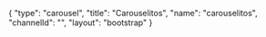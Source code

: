 {
    "type": "carousel",
    "title": "Carouselitos",
    "name": "carouselitos",
    "channelId": "",
    "layout": "bootstrap"
}